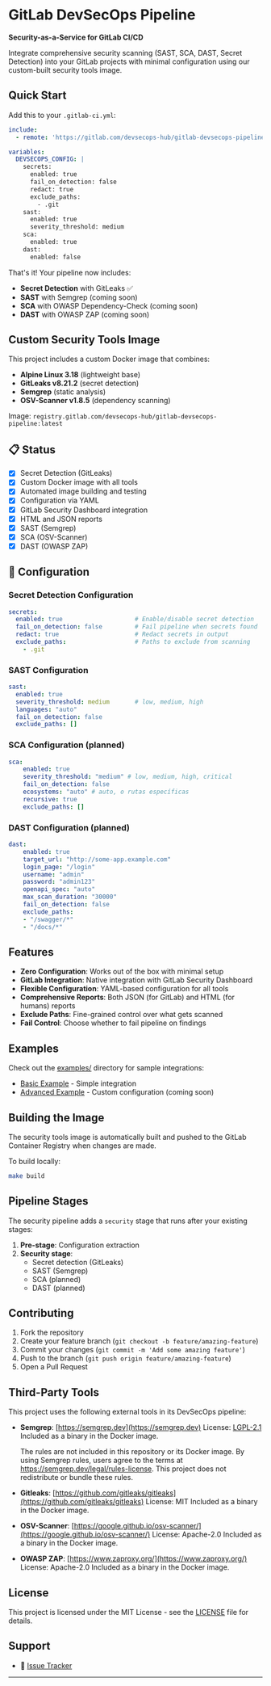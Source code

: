 # GitLab DevSecOps Pipeline

**Security-as-a-Service for GitLab CI/CD**

Integrate comprehensive security scanning (SAST, SCA, DAST, Secret Detection) into your GitLab projects with minimal configuration using our custom-built security tools image.

## Quick Start

Add this to your `.gitlab-ci.yml`:

```yaml
include:
  - remote: 'https://gitlab.com/devsecops-hub/gitlab-devsecops-pipeline/-/raw/main/devsecops.yml'

variables:
  DEVSECOPS_CONFIG: |
    secrets:
      enabled: true
      fail_on_detection: false
      redact: true
      exclude_paths:
        - .git
    sast:
      enabled: true
      severity_threshold: medium
    sca:
      enabled: true
    dast:
      enabled: false
```

That's it! Your pipeline now includes:
- **Secret Detection** with GitLeaks ✅
- **SAST** with Semgrep (coming soon)
- **SCA** with OWASP Dependency-Check (coming soon)
- **DAST** with OWASP ZAP (coming soon)

## Custom Security Tools Image

This project includes a custom Docker image that combines:
- **Alpine Linux 3.18** (lightweight base)
- **GitLeaks v8.21.2** (secret detection)
- **Semgrep** (static analysis)
- **OSV-Scanner v1.8.5** (dependency scanning)

Image: `registry.gitlab.com/devsecops-hub/gitlab-devsecops-pipeline:latest`

## 📋 Status

- [x] Secret Detection (GitLeaks)
- [x] Custom Docker image with all tools
- [x] Automated image building and testing
- [x] Configuration via YAML
- [x] GitLab Security Dashboard integration
- [x] HTML and JSON reports
- [x] SAST (Semgrep)
- [x] SCA (OSV-Scanner)
- [x] DAST (OWASP ZAP)

## 🔧 Configuration

### Secret Detection Configuration

```yaml
secrets:
  enabled: true                    # Enable/disable secret detection
  fail_on_detection: false         # Fail pipeline when secrets found
  redact: true                     # Redact secrets in output
  exclude_paths:                   # Paths to exclude from scanning
    - .git
```

### SAST Configuration

```yaml
sast:
  enabled: true
  severity_threshold: medium       # low, medium, high
  languages: "auto"
  fail_on_detection: false
  exclude_paths: []

```

### SCA Configuration (planned)

```yaml
sca:
    enabled: true
    severity_threshold: "medium" # low, medium, high, critical
    fail_on_detection: false
    ecosystems: "auto" # auto, o rutas específicas
    recursive: true
    exclude_paths: []
```

### DAST Configuration (planned)

```yaml
dast:
    enabled: true
    target_url: "http://some-app.example.com"
    login_page: "/login"
    username: "admin"
    password: "admin123"
    openapi_spec: "auto"
    max_scan_duration: "30000"
    fail_on_detection: false
    exclude_paths:
    - "/swagger/*"
    - "/docs/*"
```

## Features

- **Zero Configuration**: Works out of the box with minimal setup
- **GitLab Integration**: Native integration with GitLab Security Dashboard
- **Flexible Configuration**: YAML-based configuration for all tools
- **Comprehensive Reports**: Both JSON (for GitLab) and HTML (for humans) reports
- **Exclude Paths**: Fine-grained control over what gets scanned
- **Fail Control**: Choose whether to fail pipeline on findings

## Examples

Check out the [examples/](examples/) directory for sample integrations:
- [Basic Example](examples/basic/) - Simple integration
- [Advanced Example](examples/advanced/) - Custom configuration (coming soon)

## Building the Image

The security tools image is automatically built and pushed to the GitLab Container Registry when changes are made.

To build locally:
```bash
make build
```

## Pipeline Stages

The security pipeline adds a `security` stage that runs after your existing stages:

1. **Pre-stage**: Configuration extraction
2. **Security stage**: 
   - Secret detection (GitLeaks)
   - SAST (Semgrep)
   - SCA (planned)
   - DAST (planned)

## Contributing

1. Fork the repository
2. Create your feature branch (`git checkout -b feature/amazing-feature`)
3. Commit your changes (`git commit -m 'Add some amazing feature'`)
4. Push to the branch (`git push origin feature/amazing-feature`)
5. Open a Pull Request

## Third-Party Tools

This project uses the following external tools in its DevSecOps pipeline:

- **Semgrep**: [https://semgrep.dev](https://semgrep.dev)
  License: [LGPL-2.1](https://www.gnu.org/licenses/old-licenses/lgpl-2.1.html)
  Included as a binary in the Docker image.

  The rules are not included in this repository or its Docker image. By using Semgrep rules, users agree to the terms at https://semgrep.dev/legal/rules-license. This project does not redistribute or bundle these rules.

- **Gitleaks**: [https://github.com/gitleaks/gitleaks](https://github.com/gitleaks/gitleaks)
  License: MIT
  Included as a binary in the Docker image.

- **OSV-Scanner**: [https://google.github.io/osv-scanner/](https://google.github.io/osv-scanner/)
  License: Apache-2.0
  Included as a binary in the Docker image.

- **OWASP ZAP**: [https://www.zaproxy.org/](https://www.zaproxy.org/)
  License: Apache-2.0
  Included as a binary in the Docker image.

## License

This project is licensed under the MIT License - see the [LICENSE](LICENSE) file for details.


## Support

- 🐛 [Issue Tracker](../../issues)

---

